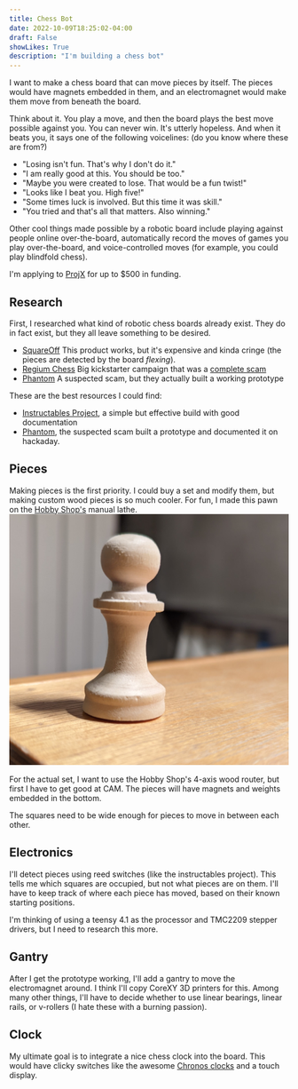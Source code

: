 ```yaml
---
title: Chess Bot
date: 2022-10-09T18:25:02-04:00
draft: False
showLikes: True
description: "I'm building a chess bot"
---
```


I want to make a chess board that can move pieces by itself. The pieces would have magnets embedded in them, and an electromagnet would make them move from beneath the board. 

Think about it. You play a move, and then the board plays the best move possible against you. You can never win. It's utterly hopeless. And when it beats you, it says one of the following voicelines: (do you know where these are from?)
 - "Losing isn't fun. That's why I don't do it."
 - "I am really good at this. You should be too."
 - "Maybe you were created to lose. That would be a fun twist!"
 - "Looks like I beat you. High five!"
 - "Some times luck is involved. But this time it was skill."
 - "You tried and that's all that matters. Also winning."

Other cool things made possible by a robotic board include playing against people online over-the-board, automatically record the moves of games you play over-the-board, and voice-controlled moves (for example, you could play blindfold chess).

I'm applying to [ProjX](https://projx.mit.edu/) for up to $500 in funding.

## Research
First, I researched what kind of robotic chess boards already exist. They do in fact exist, but they all leave something to be desired. 

 - [SquareOff](https://squareoffnow.com/) This product works, but it's expensive and kinda cringe (the pieces are detected by the board *flexing*). 
 - [Regium Chess](https://www.facebook.com/watch/?v=794043774452044) Big kickstarter campaign that was a [complete scam](https://lichess.org/blog/XlE48hEAACIAQv2F/regium-extraordinary-claims-require-extraordinary-evidence)
 - [Phantom](https://www.kickstarter.com/projects/wondersubstance/phantom-the-most-advanced-chess-board-in-the-world) A suspected scam, but they actually built a working prototype

These are the best resources I could find:
 - [Instructables Project](https://www.instructables.com/Automated-Chessboard/), a simple but effective build with good documentation
 - [Phantom](https://hackaday.io/project/179268-automatic-chessboard), the suspected scam built a prototype and documented it on hackaday.

## Pieces
Making pieces is the first priority. I could buy a set and modify them, but making custom wood pieces is so much cooler. For fun, I made this pawn on the [Hobby Shop's](https://studentlife.mit.edu/hobbyshop) manual lathe.
![Pawn](images/pawn.jpg)

For the actual set, I want to use the Hobby Shop's 4-axis wood router, but first I have to get good at CAM. The pieces will have magnets and weights embedded in the bottom.

The squares need to be wide enough for pieces to move in between each other.

## Electronics
I'll detect pieces using reed switches (like the instructables project). This tells me which squares are occupied, but not what pieces are on them. I'll have to keep track of where each piece has moved, based on their known starting positions.

I'm thinking of using a teensy 4.1 as the processor and TMC2209 stepper drivers, but I need to research this more.

## Gantry
After I get the prototype working, I'll add a gantry to move the electromagnet around. I think I'll copy CoreXY 3D printers for this. Among many other things, I'll have to decide whether to use linear bearings, linear rails, or v-rollers (I hate these with a burning passion).

## Clock
My ultimate goal is to integrate a nice chess clock into the board. This would have clicky switches like the awesome [Chronos clocks](https://www.amazon.com/US-Chess-Federation-Chronos-Digital/dp/B012B9YPC6/ref=sr_1_3) and a touch display. 